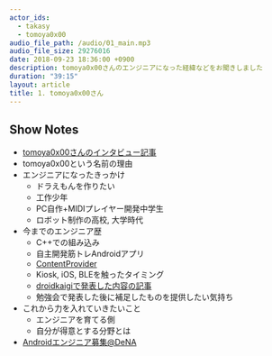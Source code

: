```yaml
---
actor_ids:
  - takasy
  - tomoya0x00
audio_file_path: /audio/01_main.mp3
audio_file_size: 29276016
date: 2018-09-23 18:36:00 +0900
description: tomoya0x00さんのエンジニアになった経緯などをお聞きしました
duration: "39:15"
layout: article
title: 1. tomoya0x00さん
---
```


## Show Notes
- [tomoya0x00さんのインタビュー記事](https://dena.com/jp/recruit/career/engineer/interview/tomoya-miwa.html)
- tomoya0x00という名前の理由
- エンジニアになったきっかけ
  - ドラえもんを作りたい
  - 工作少年
  - PC自作+MIDIプレイヤー開発中学生
  - ロボット制作の高校, 大学時代
- 今までのエンジニア歴
  - C++での組み込み
  - 自主開発筋トレAndroidアプリ
  - [ContentProvider](https://developer.android.com/guide/topics/providers/content-provider-basics?hl=ja)
  - Kiosk, iOS, BLEを触ったタイミング
  - [droidkaigiで発表した内容の記事](https://qiita.com/tomoya0x00/items/4a20a6fbb59f33456013)
  - 勉強会で発表した後に補足したものを提供したい気持ち
- これから力を入れていきたいこと
  - エンジニアを育てる側
  - 自分が得意とする分野とは
- [Androidエンジニア募集@DeNA](https://www.wantedly.com/projects/234611)
